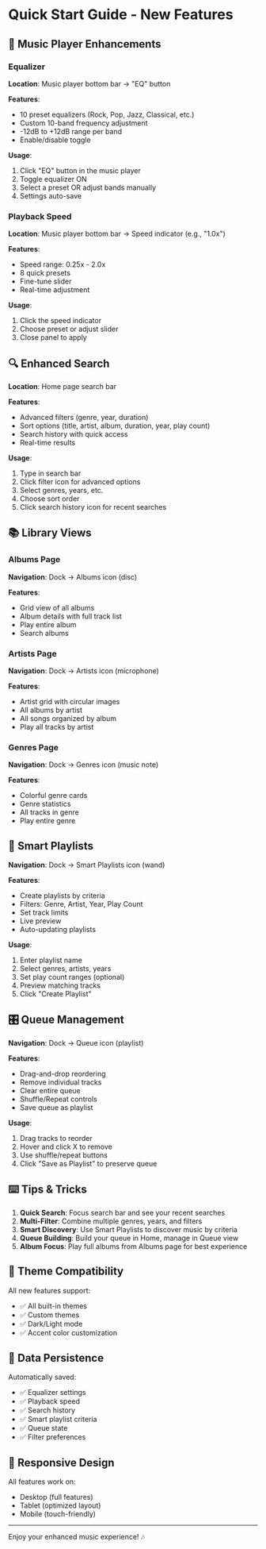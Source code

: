 # Quick Start Guide - New Features

## 🎵 Music Player Enhancements

### Equalizer
**Location**: Music player bottom bar → "EQ" button

**Features**:
- 10 preset equalizers (Rock, Pop, Jazz, Classical, etc.)
- Custom 10-band frequency adjustment
- -12dB to +12dB range per band
- Enable/disable toggle

**Usage**:
1. Click "EQ" button in the music player
2. Toggle equalizer ON
3. Select a preset OR adjust bands manually
4. Settings auto-save

### Playback Speed
**Location**: Music player bottom bar → Speed indicator (e.g., "1.0x")

**Features**:
- Speed range: 0.25x - 2.0x
- 8 quick presets
- Fine-tune slider
- Real-time adjustment

**Usage**:
1. Click the speed indicator
2. Choose preset or adjust slider
3. Close panel to apply

## 🔍 Enhanced Search

**Location**: Home page search bar

**Features**:
- Advanced filters (genre, year, duration)
- Sort options (title, artist, album, duration, year, play count)
- Search history with quick access
- Real-time results

**Usage**:
1. Type in search bar
2. Click filter icon for advanced options
3. Select genres, years, etc.
4. Choose sort order
5. Click search history icon for recent searches

## 📚 Library Views

### Albums Page
**Navigation**: Dock → Albums icon (disc)

**Features**:
- Grid view of all albums
- Album details with full track list
- Play entire album
- Search albums

### Artists Page
**Navigation**: Dock → Artists icon (microphone)

**Features**:
- Artist grid with circular images
- All albums by artist
- All songs organized by album
- Play all tracks by artist

### Genres Page
**Navigation**: Dock → Genres icon (music note)

**Features**:
- Colorful genre cards
- Genre statistics
- All tracks in genre
- Play entire genre

## 🎼 Smart Playlists

**Navigation**: Dock → Smart Playlists icon (wand)

**Features**:
- Create playlists by criteria
- Filters: Genre, Artist, Year, Play Count
- Set track limits
- Live preview
- Auto-updating playlists

**Usage**:
1. Enter playlist name
2. Select genres, artists, years
3. Set play count ranges (optional)
4. Preview matching tracks
5. Click "Create Playlist"

## 🎛️ Queue Management

**Navigation**: Dock → Queue icon (playlist)

**Features**:
- Drag-and-drop reordering
- Remove individual tracks
- Clear entire queue
- Shuffle/Repeat controls
- Save queue as playlist

**Usage**:
1. Drag tracks to reorder
2. Hover and click X to remove
3. Use shuffle/repeat buttons
4. Click "Save as Playlist" to preserve queue

## ⌨️ Tips & Tricks

1. **Quick Search**: Focus search bar and see your recent searches
2. **Multi-Filter**: Combine multiple genres, years, and filters
3. **Smart Discovery**: Use Smart Playlists to discover music by criteria
4. **Queue Building**: Build your queue in Home, manage in Queue view
5. **Album Focus**: Play full albums from Albums page for best experience

## 🎨 Theme Compatibility

All new features support:
- ✅ All built-in themes
- ✅ Custom themes
- ✅ Dark/Light mode
- ✅ Accent color customization

## 🔄 Data Persistence

Automatically saved:
- ✅ Equalizer settings
- ✅ Playback speed
- ✅ Search history
- ✅ Smart playlist criteria
- ✅ Queue state
- ✅ Filter preferences

## 📱 Responsive Design

All features work on:
- Desktop (full features)
- Tablet (optimized layout)
- Mobile (touch-friendly)

---

Enjoy your enhanced music experience! 🎶

